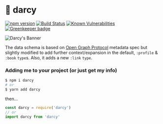 # 👤 darcy

[![npm version](https://badge.fury.io/js/darcy.svg)](https://badge.fury.io/js/darcy) [![Build Status](https://travis-ci.org/darcyclarke/darcy.svg?branch=master)](https://travis-ci.org/darcyclarke/darcy) [![Known Vulnerabilities](https://snyk.io/test/github/darcyclarke/darcy/badge.svg)](https://snyk.io/test/github/darcyclarke/darcy) [![Greenkeeper badge](https://badges.greenkeeper.io/darcyclarke/darcy.svg)](https://greenkeeper.io/) 

![Darcy's Banner](https://user-images.githubusercontent.com/459713/54567108-245ebd00-49a9-11e9-9ff7-8c24895a4350.jpg)

The data schema is based on [Open Graph Protocol](http://ogp.me/) metadata spec but slightly modified to add further context/expansion in the default, `:profile` & `:book` `type`s. Also, it adds a new `:link` `type`.

### Adding me to your project (or just get my info)

```bash
$ npm i darcy
# or
$ yarn add darcy
```

then...

```js
const darcy = require('darcy')
// or 
import darcy from 'darcy'
```
